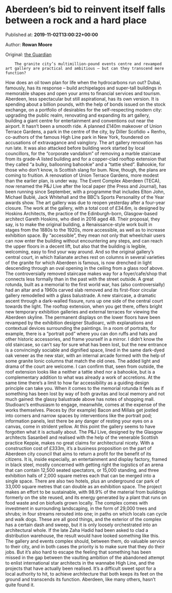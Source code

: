 
# Aberdeen’s bid to reinvent itself falls between a rock and a hard place

Published at: **2019-11-02T13:00:22+00:00**

Author: **Rowan Moore**

Original: [the Guardian](https://www.theguardian.com/artanddesign/2019/nov/02/aberdeen-p-and-j-live-art-gallery-revamp-bid-to-reinvent-city)


        The granite city’s multimillion-pound events centre and revamped art gallery are practical and ambitious – but can they transcend mere function?
      
How does an oil town plan for life when the hydrocarbons run out? Dubai, famously, has its response – build archipelagos and super-tall buildings in memorable shapes and open your arms to financial services and tourism. Aberdeen, less spectacular but still aspirational, has its own version. It is spending about a billion pounds, with the help of bonds issued on the stock exchange, on a portfolio of desirables for the self-respecting modern city: upgrading the public realm, renovating and expanding its art gallery, building a giant centre for entertainment and conventions out near the airport.
It hasn’t been a smooth ride. A planned £140m makeover of Union Terrace Gardens, a park in the centre of the city, by Diller Scofidio + Renfro, co-authors of the famous High Line park in New York, foundered on accusations of extravagance and vainglory. The art gallery renovation has run late. It was also attacked before building work started by local councillors, for the “corporate vandalism” of removing a marble staircase from its grade-A listed building and for a copper-clad rooftop extension that they called “a bulky, ballooning bahookie” and a “tattie shed”. Bahookie, for those who don’t know, is Scottish slang for bum.
Now, though, the plans are coming to fruition. A renovation of Union Terrace Gardens, more modest than the earlier plan, is under way. The Event Complex Aberdeen (TECA), now renamed the P&J Live after the local paper (the Press and Journal), has been running since September, with a programme that includes Elton John, Michael Bublé, Jack Whitehall and the BBC’s Sports Personality of the Year awards show. The art gallery was due to reopen yesterday after a four-year closure.
The work at the gallery, with a total cost of £34.6m, is designed by Hoskins Architects, the practice of the Edinburgh-born, Glasgow-based architect Gareth Hoskins, who died in 2016 aged 48. Their proposal, they say, is to make the original building, a Renaissance-style work built in stages from the 1880s to the 1920s, more accessible, as well as to increase exhibition space. By “accessible”, they mean not only that wheelchair users can now enter the building without encountering any steps, and can reach the upper floors in a decent lift, but also that the building is legible, welcoming, easy to find your way around.
And so the original gallery’s central court, in which Italianate arches rest on columns in several varieties of the granite for which Aberdeen is famous, is now drenched in light descending through an oval opening in the ceiling from a glass roof above. The controversially removed staircase makes way for a foyer/cafe/shop that connects less formally than in the past with the street outside. A great rotunda, built as a memorial to the first world war, has (also controversially) had an altar and a 1960s carved slab removed and its first-floor circular gallery remodelled with a glass balustrade.
A new staircase, a dramatic ascent through a dark-walled fissure, runs up one side of the central court towards the light. The rooftop extension, when you get there, offers bright new temporary exhibition galleries and external terraces for viewing the Aberdeen skyline. The permanent displays on the lower floors have been revamped by the exhibition designer Studioarc, with explanations and contextual devices surrounding the paintings. In a room of portraits, for example, there is a “portrait pod” where you can don ruffs and hats and other historic accessories, and frame yourself in a mirror.
I didn’t know the old staircase, so can’t say for sure what has been lost, but the new entrance is a convincingly sociable and dignified space, lined in the same dark-dyed oak veneer as the new stair, with an internal arcade formed with the help of some granite Ionic columns that match the old ones. The added light and drama of the court are welcome. I can confirm that, seen from outside, the roof extension looks like a neither a tattie shed nor a bahookie, but is a complementary addition to what was already a work of accretions.
At the same time there’s a limit to how far accessibility as a guiding design principle can take you. When it comes to the memorial rotunda it feels as if something has been lost by way of both gravitas and local memory and not much gained: the glassy balustrade above has notes of shopping mall. Studioarc’s enthusiasm to engage, meanwhile, comes at the expense of the works themselves. Pieces by (for example) Bacon and Millais get jostled into corners and narrow spaces by interventions like the portrait pod; information panels, lest there be any danger of resting your eyes on a canvas, come in strident yellow. At this point the gallery seems to have forgotten what it is actually about.
The P&J Live, designed by the Glasgow architects Sasanbell and realised with the help of the venerable Scottish practice Keppie, makes no great claims for architectural nicety. With a construction cost of £333m, it’s a business proposition on the part of Aberdeen city council that aims to return a profit for the benefit of its citizens. It is, inside especially, an entertainment and display factory, framed in black steel, mostly concerned with getting right the logistics of an arena that can contain 12,500 seated spectators, or 15,000 standing, and three exhibition halls of 2,000 square metres each that can be merged into a single space. There are also two hotels, plus an underground car park of 33,000 square metres that can double as an exhibition space.
The project makes an effort to be sustainable, with 98.9% of the material from buildings formerly on the site reused, and its energy generated by a plant that runs on food waste and on biofuels grown locally. The complex comes with investment in surrounding landscaping, in the form of 29,000 trees and shrubs; in four streams rerouted into one; in paths on which locals can cycle and walk dogs. These are all good things, and the exterior of the complex has a certain dash and sweep, but it is only loosely orchestrated into an architectural whole. If the late Zaha Hadid had been asked to clad a distribution warehouse, the result would have looked something like this.
The gallery and events complex should, between them, do valuable service to their city, and in both cases the priority is to make sure that they do their jobs. But it’s also hard to escape the feeling that something has been missed in the gap between the vaulting ambition of the abandoned attempt to enlist international star architects in the wannabe High Line, and the projects that have actually been realised. It’s a difficult sweet spot for a local authority to hit, to achieve architecture that both keeps its feet on the ground and transcends its function. Aberdeen, like many others, hasn’t quite found it.

